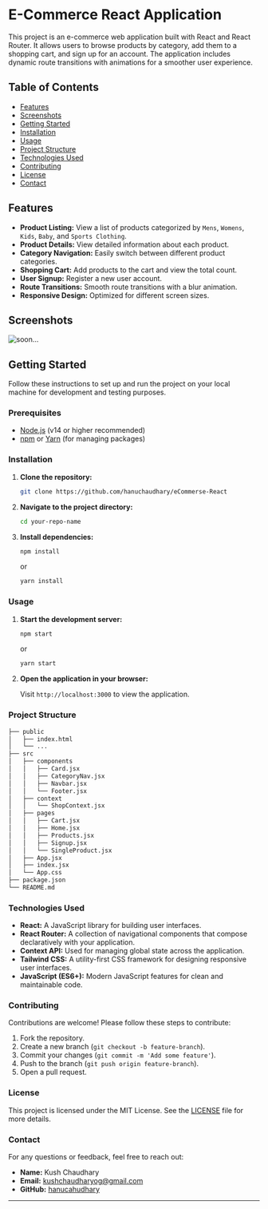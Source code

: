 # **E-Commerce React Application**

This project is an e-commerce web application built with React and React Router. It allows users to browse products by category, add them to a shopping cart, and sign up for an account. The application includes dynamic route transitions with animations for a smoother user experience.

## **Table of Contents**

- [Features](#features)
- [Screenshots](#screenshots)
- [Getting Started](#getting-started)
- [Installation](#installation)
- [Usage](#usage)
- [Project Structure](#project-structure)
- [Technologies Used](#technologies-used)
- [Contributing](#contributing)
- [License](#license)
- [Contact](#contact)

## **Features**

- **Product Listing:** View a list of products categorized by `Mens`, `Womens`, `Kids`, `Baby`, and `Sports Clothing`.
- **Product Details:** View detailed information about each product.
- **Category Navigation:** Easily switch between different product categories.
- **Shopping Cart:** Add products to the cart and view the total count.
- **User Signup:** Register a new user account.
- **Route Transitions:** Smooth route transitions with a blur animation.
- **Responsive Design:** Optimized for different screen sizes.

## **Screenshots**

![soon...]()


## **Getting Started**

Follow these instructions to set up and run the project on your local machine for development and testing purposes.

### **Prerequisites**

- [Node.js](https://nodejs.org/) (v14 or higher recommended)
- [npm](https://www.npmjs.com/) or [Yarn](https://yarnpkg.com/) (for managing packages)

### **Installation**

1. **Clone the repository:**

   ```bash
   git clone https://github.com/hanuchaudhary/eCommerse-React
   ```

2. **Navigate to the project directory:**

   ```bash
   cd your-repo-name
   ```

3. **Install dependencies:**

   ```bash
   npm install
   ```

   or

   ```bash
   yarn install
   ```

### **Usage**

1. **Start the development server:**

   ```bash
   npm start
   ```

   or

   ```bash
   yarn start
   ```

2. **Open the application in your browser:**

   Visit `http://localhost:3000` to view the application.

### **Project Structure**

```bash
├── public
│   ├── index.html
│   └── ...
├── src
│   ├── components
│   │   ├── Card.jsx
│   │   ├── CategoryNav.jsx
│   │   ├── Navbar.jsx
│   │   └── Footer.jsx
│   ├── context
│   │   └── ShopContext.jsx
│   ├── pages
│   │   ├── Cart.jsx
│   │   ├── Home.jsx
│   │   ├── Products.jsx
│   │   ├── Signup.jsx
│   │   └── SingleProduct.jsx
│   ├── App.jsx
│   ├── index.jsx
│   └── App.css
├── package.json
└── README.md
```

### **Technologies Used**

- **React:** A JavaScript library for building user interfaces.
- **React Router:** A collection of navigational components that compose declaratively with your application.
- **Context API:** Used for managing global state across the application.
- **Tailwind CSS:** A utility-first CSS framework for designing responsive user interfaces.
- **JavaScript (ES6+):** Modern JavaScript features for clean and maintainable code.

### **Contributing**

Contributions are welcome! Please follow these steps to contribute:

1. Fork the repository.
2. Create a new branch (`git checkout -b feature-branch`).
3. Commit your changes (`git commit -m 'Add some feature'`).
4. Push to the branch (`git push origin feature-branch`).
5. Open a pull request.

### **License**

This project is licensed under the MIT License. See the [LICENSE](LICENSE) file for more details.

### **Contact**

For any questions or feedback, feel free to reach out:

- **Name:** Kush Chaudhary
- **Email:** kushchaudharyog@gmail.com
- **GitHub:** [hanucahudhary](https://github.com/hanuchaudhary)

---
